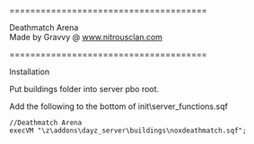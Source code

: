 ======================================  
  
Deathmatch Arena  
Made by Gravvy @ www.nitrousclan.com  
  
======================================  


Installation

Put buildings folder into server pbo root.

Add the following to the bottom of init\server_functions.sqf

    //Deathmatch Arena  
    execVM "\z\addons\dayz_server\buildings\noxdeathmatch.sqf";
